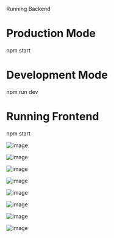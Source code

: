 Running Backend

# Production Mode
npm start

# Development Mode
npm run dev

# Running Frontend
npm start

![image](https://github.com/VirendraArekar/interview-assignment-todo-app/assets/27573632/67cb1aac-3c0c-4f1c-8b37-f1b265919462)

![image](https://github.com/VirendraArekar/interview-assignment-todo-app/assets/27573632/d1ec974a-3819-407a-a0d3-db85a3749c0c)

![image](https://github.com/VirendraArekar/interview-assignment-todo-app/assets/27573632/df04c6d2-da96-4ab4-b75f-e7bd093a719f)

![image](https://github.com/VirendraArekar/interview-assignment-todo-app/assets/27573632/c009f984-ad5d-471a-8b85-88f0efc8869f)

![image](https://github.com/VirendraArekar/interview-assignment-todo-app/assets/27573632/680249c4-513e-4c29-b441-b370bdc1f16f)

![image](https://github.com/VirendraArekar/interview-assignment-todo-app/assets/27573632/cec9c90e-4726-4c0b-a374-f9c83b2f9576)

![image](https://github.com/VirendraArekar/interview-assignment-todo-app/assets/27573632/99453af7-38a2-4ebf-a2c4-bfc55395b143)

![image](https://github.com/VirendraArekar/interview-assignment-todo-app/assets/27573632/623b2e98-b5c8-4b23-aadf-724f8704ccf5)









